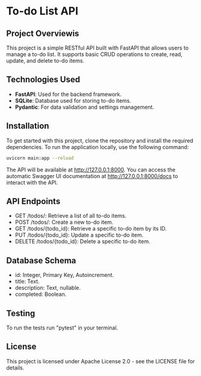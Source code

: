 # To-do List API

## Project Overviewis 
This project is a simple RESTful API built with FastAPI that allows users to manage a to-do list.
It supports basic CRUD operations to create, read, update, and delete to-do items.

## Technologies Used
- **FastAPI**: Used for the backend framework.
- **SQLite**: Database used for storing to-do items.
- **Pydantic**: For data validation and settings management.

## Installation
To get started with this project, clone the repository and install the required dependencies.
To run the application locally, use the following command:

```bash
uvicorn main:app --reload
```

The API will be available at http://127.0.0.1:8000.
You can access the automatic Swagger UI documentation at http://127.0.0.1:8000/docs to interact with the API.

## API Endpoints
- GET /todos/: Retrieve a list of all to-do items.
- POST /todos/: Create a new to-do item.
- GET /todos/{todo_id}: Retrieve a specific to-do item by its ID.
- PUT /todos/{todo_id}: Update a specific to-do item.
- DELETE /todos/{todo_id}: Delete a specific to-do item.

## Database Schema
- id: Integer, Primary Key, Autoincrement.
- title: Text.
- description: Text, nullable.
- completed: Boolean.

## Testing
To run the tests run "pytest" in your terminal.

## License
This project is licensed under Apache License 2.0 - see the LICENSE file for details.
